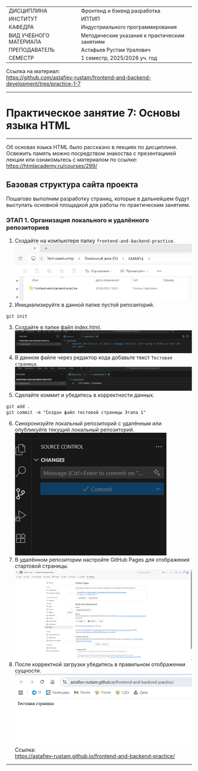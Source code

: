 |||
|---|---|
|ДИСЦИПЛИНА|Фронтенд и бэкенд разработка|
|ИНСТИТУТ|ИПТИП|
|КАФЕДРА|Индустриального программирования|
|ВИД УЧЕБНОГО МАТЕРИАЛА|Методические указания к практическим занятиям|
|ПРЕПОДАВАТЕЛЬ|Астафьев Рустам Уралович|
|СЕМЕСТР|1 семестр, 2025/2026 уч. год|

Ссылка на материал: <br>
https://github.com/astafiev-rustam/frontend-and-backend-development/tree/practice-1-7

---

# Практическое занятие 7: Основы языка HTML

---

Об основах языка HTML было рассказно в лекциях по дисциплине. Освежить память можно посредством знакоства с презентациией лекции или ознакомьтесь с материалом по ссылке:<br>
https://htmlacademy.ru/courses/299/

## Базовая структура сайта проекта

Пошагово выполним разработку страниц, которые в дальнейшем будут выступать основной площадкой для работы по практическим занятиям.

### ЭТАП 1. Организация локального и удалённого репозиториев

1. Создайте на компьютере папку ```frontend-and-backend-practice```.<br>
![](images/1-1.png)
2. Инициализируйте в данной папке пустой репозиторий.
```git
git init
```
3. Создайте в папке файл index.html.<br>
![](images/1-2.png)
4. В данном файле через редактор кода добавьте текст ```Тестовая страница```.<br>
![](images/1-3.png)
5. Сделайте коммит и убедитесь в корректности данных.
```git
git add .
git commit -m "Создан файл тестовой страницы Этапа 1"
```
6. Синхронизуйте локальный репозиторий с удалённым или опубликуйте текущий локальный репозиторий.<br>
![](images/1-4.png)
7. В удалённом репозитории настройте GitHub Pages для отображения стартовой страницы.<br>
![](images/1-5.png)
8. После корректной загрузки убедитесь в правильном отображении сущности.
![](images/1-6.png)
Ссылка:<br>
https://astafiev-rustam.github.io/frontend-and-backend-practice/
---
